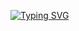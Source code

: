 [![Typing SVG](https://readme-typing-svg.herokuapp.com?font=Roboto&weight=700&size=55&pause=1000&color=2F81F7&center=true&vCenter=true&random=false&width=1000&height=100&lines=%3C%2FCherPrado%3E)](https://git.io/typing-svg)

<div align="center">
<a href="https://www.linkedin.com/in/cherlau-prado/" target="_blank"><img src="https://img.shields.io/badge/Linkedin-2F81F7?style=for-the-badge&logo=linkedin&logoColor=white" alt=""></a>
  <a href="mailto:cherlaufilho@discente.ufg.br" target="_blank"><img src="https://img.shields.io/badge/GMAIL-2F81F7?style=for-the-badge&logo=gmail&logoColor=white" alt=""></a>
</div>
